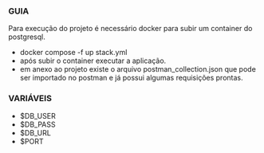 ### GUIA

Para execução do projeto é necessário docker para subir um container do postgresql.
* docker compose -f up stack.yml
* após subir o container executar a aplicação.
* em anexo ao projeto existe o arquivo postman_collection.json que pode ser importado no postman e já possui algumas requisições prontas.

### VARIÁVEIS

* $DB_USER
* $DB_PASS
* $DB_URL
* $PORT



